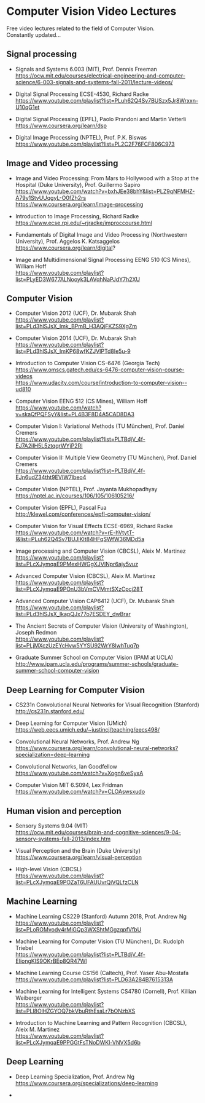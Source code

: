# Computer Vision Video Lectures

Free video lectures related to the field of Computer Vision.  
Constantly updated...


## Signal processing

* Signals and Systems 6.003 (MIT), Prof. Dennis Freeman   
https://ocw.mit.edu/courses/electrical-engineering-and-computer-science/6-003-signals-and-systems-fall-2011/lecture-videos/

* Digital Signal Processing ECSE-4530, Richard Radke  
https://www.youtube.com/playlist?list=PLuh62Q4Sv7BUSzx5Jr8Wrxxn-U10qG1et

* Digital Signal Processing (EPFL), Paolo Prandoni and Martin Vetterli  
https://www.coursera.org/learn/dsp

* Digital Image Processing (NPTEL), Prof. P.K. Biswas  
https://www.youtube.com/playlist?list=PL2C2F76FCF806C973


## Image and Video processing

* Image and Video Processing: From Mars to Hollywood with a Stop at the Hospital  (Duke University), Prof. Guillermo Sapiro  
https://www.youtube.com/watch?v=bxhJEe38bhY&list=PLZ9qNFMHZ-A79y1StvUUqgyL-O0fZh2rs  
https://www.coursera.org/learn/image-processing

* Introduction to Image Processing, Richard Radke  
https://www.ecse.rpi.edu/~rjradke/improccourse.html

* Fundamentals of Digital Image and Video Processing (Northwestern University), Prof. Aggelos K. Katsaggelos  
https://www.coursera.org/learn/digital?

* Image and Multidimensional Signal Processing EENG 510 (CS Mines), William Hoff  
https://www.youtube.com/playlist?list=PLyED3W677ALNooyk3LAVqhNaPJdY7h2XU


## Computer Vision

* Computer Vision 2012 (UCF), Dr. Mubarak Shah  
https://www.youtube.com/playlist?list=PLd3hlSJsX_Imk_BPmB_H3AQjFKZS9XgZm

* Computer Vision 2014 (UCF), Dr. Mubarak Shah  
https://www.youtube.com/playlist?list=PLd3hlSJsX_ImKP68wfKZJVIPTd8Ie5u-9

* Introduction to Computer Vision CS-6476 (Georgia Tech)  
https://www.omscs.gatech.edu/cs-6476-computer-vision-course-videos  
https://www.udacity.com/course/introduction-to-computer-vision--ud810

* Computer Vision EENG 512 (CS Mines), William Hoff  
https://www.youtube.com/watch?v=skaQfPQFSyY&list=PL4B3F8D4A5CAD8DA3

* Computer Vision I: Variational Methods (TU München), Prof. Daniel Cremers  
https://www.youtube.com/playlist?list=PLTBdjV_4f-EJ7A2iIH5L5ztqqrWYjP2RI

* Computer Vision II: Multiple View Geometry (TU München), Prof. Daniel Cremers  
https://www.youtube.com/playlist?list=PLTBdjV_4f-EJn6udZ34tht9EVIW7lbeo4

* Computer Vision (NPTEL), Prof. Jayanta Mukhopadhyay  
https://nptel.ac.in/courses/106/105/106105216/

* Computer Vision (EPFL), Pascal Fua     
http://klewel.com/conferences/epfl-computer-vision/

* Computer Vision for Visual Effects ECSE-6969, Richard Radke    
https://www.youtube.com/watch?v=rE-hVtytT-I&list=PLuh62Q4Sv7BUJlKlt84HFqSWfW36MDd5a

* Image processing and Computer Vision (CBCSL), Aleix M. Martinez  
https://www.youtube.com/playlist?list=PLcXJymqaE9PMexHWGgXJVINpr6ajy5vuz

* Advanced Computer Vision (CBCSL), Aleix M. Martinez  
https://www.youtube.com/playlist?list=PLcXJymqaE9POnU3bVmCVMmtSXzCpcj28T

* Advanced Computer Vision CAP6412 (UCF), Dr. Mubarak Shah   
https://www.youtube.com/playlist?list=PLd3hlSJsX_IkapQJx77o7ESDEY_dwBrar

* The Ancient Secrets of Computer Vision (University of Washington), Joseph Redmon    
https://www.youtube.com/playlist?list=PLjMXczUzEYcHvw5YYSU92WrY8IwhTuq7p

* Graduate Summer School on Computer Vision (IPAM at UCLA)  
http://www.ipam.ucla.edu/programs/summer-schools/graduate-summer-school-computer-vision


## Deep Learning for Computer Vision

* CS231n Convolutional Neural Networks for Visual Recognition (Stanford)  
http://cs231n.stanford.edu/

* Deep Learning for Computer Vision (UMich)  
https://web.eecs.umich.edu/~justincj/teaching/eecs498/

* Convolutional Neural Networks, Prof. Andrew Ng  
https://www.coursera.org/learn/convolutional-neural-networks?specialization=deep-learning

* Convolutional Networks, Ian Goodfellow  
https://www.youtube.com/watch?v=Xogn6veSyxA

* Computer Vision MIT 6.S094, Lex Fridman  
https://www.youtube.com/watch?v=CLOAswsxudo


## Human vision and perception

* Sensory Systems 9.04 (MIT)  
https://ocw.mit.edu/courses/brain-and-cognitive-sciences/9-04-sensory-systems-fall-2013/index.htm

* Visual Perception and the Brain (Duke University)  
https://www.coursera.org/learn/visual-perception

* High-level Vision (CBCSL)  
https://www.youtube.com/playlist?list=PLcXJymqaE9POZaT6UFAUUvrQiVQLfzCLN


## Machine Learning

* Machine Learning CS229 (Stanford) Autumn 2018, Prof. Andrew Ng  
https://www.youtube.com/playlist?list=PLoROMvodv4rMiGQp3WXShtMGgzqpfVfbU

* Machine Learning for Computer Vision (TU München), Dr. Rudolph Triebel  
https://www.youtube.com/playlist?list=PLTBdjV_4f-EIiongKlS9OKrBEp8QR47Wl

* Machine Learning Course CS156 (Caltech), Prof. Yaser Abu-Mostafa  
https://www.youtube.com/playlist?list=PLD63A284B7615313A

* Machine Learning for Intelligent Systems CS4780 (Cornell), Prof. Killian Weiberger  
https://www.youtube.com/playlist?list=PLl8OlHZGYOQ7bkVbuRthEsaLr7bONzbXS

* Introduction to Machine Learning and Pattern Recognition (CBCSL), Aleix M. Martinez  
https://www.youtube.com/playlist?list=PLcXJymqaE9PPGGtFsTNoDWKl-VNVX5d6b


## Deep Learning

* Deep Learning Specialization, Prof. Andrew Ng  
https://www.coursera.org/specializations/deep-learning

*
